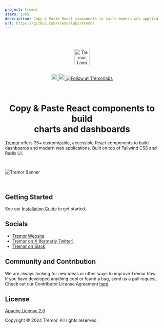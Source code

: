 ```yaml
---
project: tremor
stars: 1065
description: Copy & Paste React components to build modern web applications. 
url: https://github.com/tremorlabs/tremor
---
```


<br />
<br />
<p align="center">
  <a href="https://tremor.so/raw"> 
    <picture>
       <source media="(prefers-color-scheme: dark)" srcset="public/images/tremor-logo-dark.svg">
      <source media="(prefers-color-scheme: light)" srcset="public/images/tremor-logo-light.svg">
    <img alt="Tremor Logo" src="public/images/tremor-logo-light.svg" height="50"/>
    </picture>
  </a>
</p>
<br />
<div align="center">
  <a href="https://tremor.so/docs/getting-started/installation">
    <img alt="Read the documentation" src="https://img.shields.io/badge/Docs-blue?style=flat&logo=readthedocs&color=3b82f6&labelColor=334155&logoColor=f5f5f5" height="20" width="auto">
  </a>
  <a href="https://github.com/tremorlabs/tremor/blob/main/License">
    <img alt="License Apache 2.0" src="https://img.shields.io/badge/license-Apache 2.0-blue.svg?style=flat&color=3b82f6&labelColor=334155 " height="20" width="auto">
  </a>
  <a href="https://twitter.com/intent/follow?screen_name=tremorlabs">
    <img src="https://img.shields.io/badge/Follow-important.svg?color=000000&label=@tremorlabs&logo=X&labelColor=334155&logoColor=f5f5f5" alt="Follow at Tremorlabs" />
  </a>
</div>
<br />
<br />
 
 <h1 align="center">Copy & Paste React components to build <br/>  charts and dashboards</h1>

[Tremor](https://tremor.so/) offers 35+ customizable, accessible React components to build dashboards and modern web applications. Built on top of Tailwind CSS and Radix UI.

<br />

![Tremor Banner](public/images/github-banner.png)

<br />

## Getting Started

See our [Installation Guide](https://tremor.so/docs/getting-started/installation) to get started.

## Socials

- [Tremor Website](https://tremor.so)
- [Tremor on X (formerly Twitter)](https://twitter.com/tremorlabs)
- [Tremor on Slack](https://tremor.so/slack)

## Community and Contribution

We are always looking for new ideas or other ways to improve Tremor Raw. If you have developed anything cool or found a bug, send us a pull request. Check out our Contributor License Agreement [here](https://www.tremor.so/contributors).

## License

[Apache License 2.0](https://github.com/tremorlabs/tremor/blob/main/License)

Copyright &copy; 2024 Tremor. All rights reserved.

